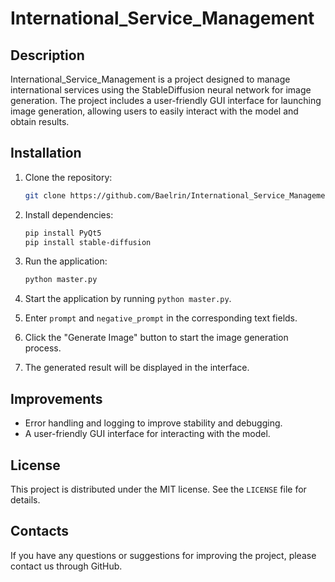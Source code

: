 # International_Service_Management

## Description

International_Service_Management is a project designed to manage international services using the StableDiffusion neural network for image generation. The project includes a user-friendly GUI interface for launching image generation, allowing users to easily interact with the model and obtain results.

## Installation

1. Clone the repository:

   ```bash
   git clone https://github.com/Baelrin/International_Service_Management.git
   ```

2. Install dependencies:

   ```bash
   pip install PyQt5
   pip install stable-diffusion
   ```

3. Run the application:

   ```bash
   python master.py
   ```

4. Start the application by running `python master.py`.
5. Enter `prompt` and `negative_prompt` in the corresponding text fields.
6. Click the "Generate Image" button to start the image generation process.
7. The generated result will be displayed in the interface.

## Improvements

- Error handling and logging to improve stability and debugging.
- A user-friendly GUI interface for interacting with the model.

## License

This project is distributed under the MIT license. See the `LICENSE` file for details.

## Contacts

If you have any questions or suggestions for improving the project, please contact us through GitHub.
